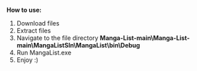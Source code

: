 **How to use:**
1) Download files
2) Extract files
3) Navigate to the file directory **Manga-List-main\Manga-List-main\MangaListSln\MangaList\bin\Debug**
4) Run MangaList.exe
5) Enjoy :)
